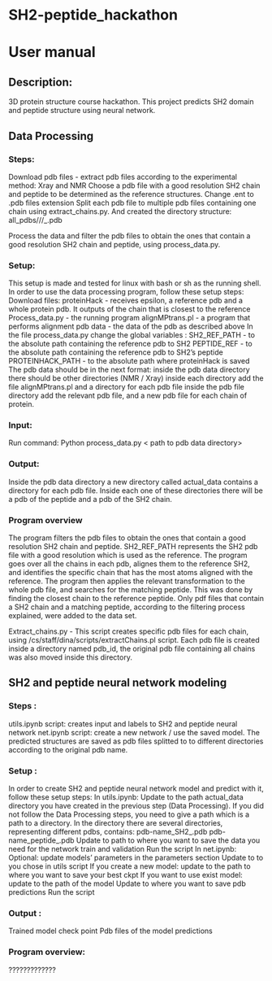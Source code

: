 # SH2-peptide_hackathon

<h1>User manual</h1>

<h2>Description:</h2>
3D protein structure course hackathon. This project predicts SH2 domain and peptide structure using neural network.

<h2>Data Processing</h2>
<h3>Steps:</h3>
Download pdb files - 
extract pdb files according to the experimental method: Xray and NMR
Choose a pdb file with a good resolution SH2 chain and peptide to be determined as the reference structures.
Change .ent to .pdb files extension
Split each pdb file to multiple pdb files containing one chain using extract_chains.py. And created the directory structure: all_pdbs/<Xray|NMR>/<pdb_id>/<pdb_id>_<chain_id>.pdb

Process the data and filter the pdb files to obtain the ones that contain a good resolution SH2 chain and peptide, using process_data.py.

<h3>Setup:</h3>
This setup is made and tested for linux with bash or sh as the running shell.
In order to use the data processing program, follow these setup steps:
Download files:  
proteinHack - receives epsilon,  a reference pdb and a whole protein pdb. It outputs <chain> <start index> <end index> of the chain that is closest to the reference
Process_data.py - the running program
alignMPtrans.pl - a program that performs alignment
pdb data - the data of the pdb as described above
In the file process_data.py change the global variables : 
SH2_REF_PATH - to the absolute path containing the reference pdb to SH2
 PEPTIDE_REF -  to the  absolute path containing the reference pdb to SH2’s peptide
PROTEINHACK_PATH - to the absolute path where proteinHack is saved
The pdb data should be in the next format:
inside the pdb data directory there should be other directories (NMR / Xray) 
 inside each directory add the file alignMPtrans.pl and a directory for each pdb file  
inside the pdb file directory add the relevant pdb file, and a new pdb file for each chain of protein. 

 <h3>Input: </h3>
Run command: 
Python process_data.py < path to pdb data directory> 

<h3>Output: </h3>
Inside the pdb data directory a new directory called actual_data contains a directory for each pdb file. Inside each one of these directories there will be a pdb of the peptide and a pdb of the SH2 chain. 


<h3>Program overview</h3>
The program filters the pdb files to obtain the ones that contain a good resolution SH2 chain and peptide. SH2_REF_PATH represents the SH2 pdb file with a good resolution which is used as the reference. The program goes over all the chains in each pdb, alignes them to the reference SH2, and identifies the specific chain that has the most atoms aligned with the reference. The program then applies the relevant transformation to the whole pdb file, and searches for the matching peptide. This was done by finding the closest chain to the reference peptide. Only pdf files that contain a SH2 chain and a matching peptide, according to the filtering process explained, were added to the data set.



Extract_chains.py - 
This script creates specific pdb files for each chain, using /cs/staff/dina/scripts/extractChains.pl  script. Each pdb file is created inside a directory named pdb_id, the original pdb file containing all chains was also moved inside this directory.
 
 <h2>SH2 and peptide neural network modeling</h2>
<h3>Steps :</h3>
utils.ipynb script: creates input and labels to SH2 and peptide neural network
net.ipynb script: create a new network / use the saved model. 
The predicted structures are saved as pdb files splitted to to different directories according to the original pdb name.
<h3>Setup :</h3>
In order to create SH2 and peptide neural network model
and predict with it, follow these setup steps:
In utils.ipynb: 
Update <data_path> to the path actual_data directory you have created in the previous  step (Data Processing).
If you did not follow the Data Processing steps, you need to give a path which is a path to a directory. In the directory there are several directories, representing different pdbs, contains:
pdb-name_SH2_<chain_id>.pdb 	pdb-name_peptide_<chain_id>.pdb
Update <save_path> to path to where you want to save the data you need for the network train and validation
Run the script
In net.ipynb: 
Optional: update models’ parameters in the parameters section
Update <data_path> to to <save_path> you chose in utils script
If you create a new model: update <ckpt_best_path> to the path to where you want to save your best ckpt
If you want to use exist model: update  <ckpt_path> to the path of the model
Update <save_path> to where you want to save pdb predictions
Run the script

<h3>Output : </h3>
Trained model check point
Pdb files of the model predictions

 <h3>Program overview:</h3>
?????????????
